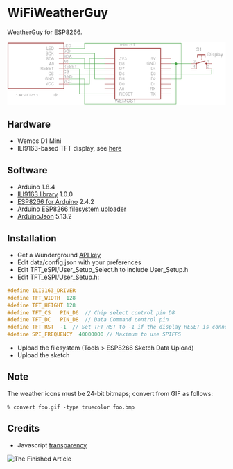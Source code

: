 # WiFiWeatherGuy
WeatherGuy for ESP8266.

![Schematic](eagle/schematic.png)

## Hardware
- Wemos D1 Mini
- ILI9163-based TFT display, see [here](http://henrysbench.capnfatz.com/henrys-bench/arduino-displays/arduino-1-44-in-spi-tft-display-tutorial/)

## Software
- Arduino 1.8.4
- [ILI9163 library](https://github.com/Bodmer/TFT_eSPI) 1.0.0
- [ESP8266 for Arduino](https://github.com/esp8266/Arduino.git) 2.4.2
- [Arduino ESP8266 filesystem uploader](https://github.com/esp8266/arduino-esp8266fs-plugin)
- [ArduinoJson](http://arduinojson.org/) 5.13.2

## Installation
- Get a Wunderground [API key](https://www.wunderground.com/weather/api/d/docs)
- Edit data/config.json with your preferences
- Edit TFT_eSPI/User_Setup_Select.h to include User_Setup.h
- Edit TFT_eSPI/User_Setup.h:
```C
#define ILI9163_DRIVER
#define TFT_WIDTH  128
#define TFT_HEIGHT 128
#define TFT_CS   PIN_D6  // Chip select control pin D8
#define TFT_DC   PIN_D8  // Data Command control pin
#define TFT_RST  -1  // Set TFT_RST to -1 if the display RESET is connected to NodeMCU RST or 3.3V
#define SPI_FREQUENCY  40000000 // Maximum to use SPIFFS
```

- Upload the filesystem (Tools > ESP8266 Sketch Data Upload)
- Upload the sketch

## Note
The weather icons must be 24-bit bitmaps; convert from GIF as follows:

    % convert foo.gif -type truecolor foo.bmp 

## Credits
- Javascript [transparency](https://github.com/leonidas/transparency)

![The Finished Article](eagle/wwg.png)
